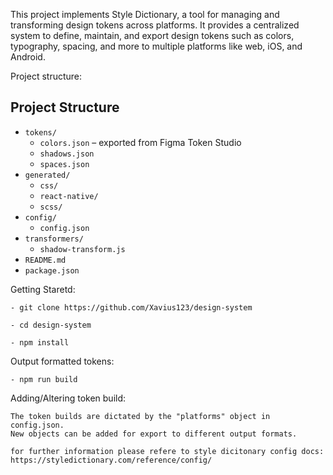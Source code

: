This project implements Style Dictionary, a tool for managing and transforming design tokens across platforms. It provides a centralized system to define, maintain, and export design tokens such as colors, typography, spacing, and more to multiple platforms like web, iOS, and Android.

Project structure:

## Project Structure

- `tokens/`
  - `colors.json` – exported from Figma Token Studio
  - `shadows.json`
  - `spaces.json`
- `generated/`
  - `css/`
  - `react-native/`
  - `scss/`
- `config/`
  - `config.json`
- `transformers/`
  - `shadow-transform.js`
- `README.md`
- `package.json`

Getting Staretd:

    - git clone https://github.com/Xavius123/design-system

    - cd design-system

    - npm install

Output formatted tokens:

    - npm run build

Adding/Altering token build:

    The token builds are dictated by the "platforms" object in config.json.
    New objects can be added for export to different output formats.

    for further information please refere to style dicitonary config docs: https://styledictionary.com/reference/config/
